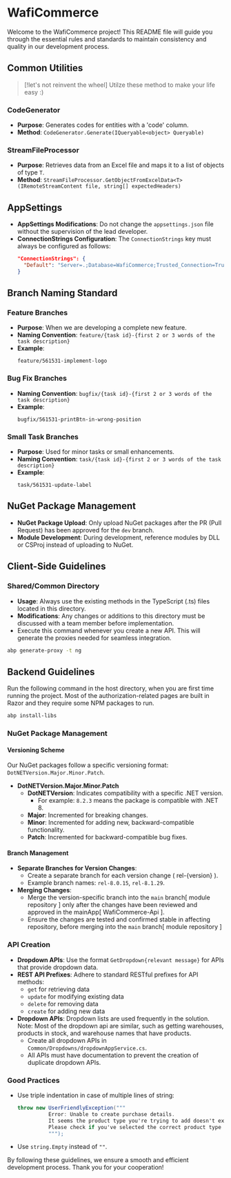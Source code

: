 # WafiCommerce

Welcome to the WafiCommerce project! This README file will guide you through the essential rules and standards to maintain consistency and quality in our development process.


## Common Utilities
> [!let's not reinvent the wheel]
> Utilze these method to make your life easy :)
>

### CodeGenerator

- **Purpose**: Generates codes for entities with a 'code' column.
- **Method**: `CodeGenerator.Generate(IQueryable<object> Queryable)`

### StreamFileProcessor

- **Purpose**: Retrieves data from an Excel file and maps it to a list of objects of type `T`.
- **Method**: `StreamFileProcessor.GetObjectFromExcelData<T>(IRemoteStreamContent file, string[] expectedHeaders)`
 

## AppSettings

- **AppSettings Modifications**: Do not change the `appsettings.json` file without the supervision of the lead developer.
- **ConnectionStrings Configuration**: The `ConnectionStrings` key must always be configured as follows:
  ```json
  "ConnectionStrings": {
    "Default": "Server=.;Database=WafiCommerce;Trusted_Connection=True;TrustServerCertificate=True"
  }
  ```

## Branch Naming Standard

### Feature Branches
- **Purpose**: When we are developing a complete new feature.
- **Naming Convention**: `feature/{task id}-{first 2 or 3 words of the task description}`
- **Example**: 
  ```
  feature/561531-implement-logo
  ```

### Bug Fix Branches
- **Naming Convention**: `bugfix/{task id}-{first 2 or 3 words of the task description}`
- **Example**: 
  ```
  bugfix/561531-printBtn-in-wrong-position
  ```

### Small Task Branches
- **Purpose**: Used for minor tasks or small enhancements.
- **Naming Convention**: `task/{task id}-{first 2 or 3 words of the task description}`
- **Example**: 
  ```
  task/561531-update-label
  ```

## NuGet Package Management

- **NuGet Package Upload**: Only upload NuGet packages after the PR (Pull Request) has been approved for the `dev` branch.
- **Module Development**: During development, reference modules by DLL or CSProj instead of uploading to NuGet.


## Client-Side Guidelines

### Shared/Common Directory
- **Usage**: Always use the existing methods in the TypeScript (.ts) files located in this directory.
- **Modifications**: Any changes or additions to this directory must be discussed with a team member before implementation.
- Execute this command whenever you create a new API. This will generate the proxies needed for seamless integration.
```bash
abp generate-proxy -t ng
```


## Backend Guidelines
Run the following command in the host directory, when you are first time running the project. Most of the authorization-related pages are built in Razor and they require some NPM packages to run.
```bash
abp install-libs
```

### NuGet Package Management

#### Versioning Scheme
Our NuGet packages follow a specific versioning format: `DotNETVersion.Major.Minor.Patch`.

- **DotNETVersion.Major.Minor.Patch**
  - **DotNETVersion**: Indicates compatibility with a specific .NET version.
    - For example: `8.2.3` means the package is compatible with .NET 8.
  - **Major**: Incremented for breaking changes.
  - **Minor**: Incremented for adding new, backward-compatible functionality.
  - **Patch**: Incremented for backward-compatible bug fixes.

#### Branch Management
- **Separate Branches for Version Changes**:
  - Create a separate branch for each version change ( rel-{version} ).
  - Example branch names: `rel-8.0.15`, `rel-8.1.29`.
- **Merging Changes**:
  - Merge the version-specific branch into the `main` branch[ module repository ] only after the changes have been reviewed and approved in the mainApp[ WafiCommerce-Api ].
  - Ensure the changes are tested and confirmed stable in affecting repository, before merging into the `main` branch[ module repository ]

### API Creation
- **Dropdown APIs**: Use the format `GetDropdown{relevant message}` for APIs that provide dropdown data.
- **REST API Prefixes**: Adhere to standard RESTful prefixes for API methods:
  - `get` for retrieving data
  - `update` for modifying existing data
  - `delete` for removing data
  - `create` for adding new data
- **Dropdown APIs**: Dropdown lists are used frequently in the solution.
  Note: Most of the dropdown api are similar, such as getting warehouses, products in stock, and warehouse names that have products.
  - Create all dropdown APIs in `Common/Dropdowns/dropdownAppService.cs`.
  - All APIs must have documentation to prevent the creation of duplicate dropdown APIs.

### Good Practices
- Use triple indentation in case of multiple lines of string:

  ```c#
  throw new UserFriendlyException("""
            Error: Unable to create purchase details. 
            It seems the product type you're trying to add doesn't exist in our system. 
            Please check if you've selected the correct product type or contact support for assistance.
            """);
  ```
- Use `string.Empty` instead of `""`.


By following these guidelines, we ensure a smooth and efficient development process. Thank you for your cooperation!

